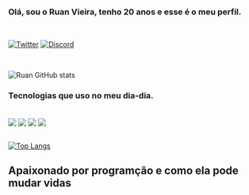 ### Olá, sou o Ruan Vieira, tenho 20 anos e esse é o meu perfil.
</br>

[![Twitter](https://img.shields.io/badge/Twitter-1DA1F2?style=for-the-badge&logo=twitter&logoColor=white)](https://twitter.com/DevRuanVS)
[![Discord](https://img.shields.io/badge/Discord-7289DA?style=for-the-badge&logo=discord&logoColor=white)](https://discord.gg/ZkQBaDXs8S)

</br>

![Ruan GitHub stats](https://github-readme-stats.vercel.app/api?username=RuanV-S&show_icons=true&theme=onedark)

### Tecnologias que uso no meu dia-dia.

<div style="display: inline_block"><br/>
    <img align="center" src="https://img.shields.io/badge/HTML5-E34F26?style=for-the-badge&logo=html5&logoColor=white" />
    <img align="center" src="https://img.shields.io/badge/CSS3-1572B6?style=for-the-badge&logo=css3&logoColor=white" />
    <img align="center" src="https://img.shields.io/badge/JavaScript-F7DF1E?style=for-the-badge&logo=javascript&logoColor=black" />
    <img align="center" src="https://img.shields.io/badge/Node.js-43853D?style=for-the-badge&logo=node.js&logoColor=white" />
</div>

</br>

[![Top Langs](https://github-readme-stats.vercel.app/api/top-langs/?username=anuraghazra&layout=compact)](https://github.com/anuraghazra/github-readme-stats)

## Apaixonado por programção e como ela pode mudar vidas




